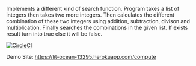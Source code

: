 Implements a different kind of search function.
Program takes a list of integers then takes two more integers.
Then calculates the different combination of these two integers using addition, subtraction, divison and multiplication.
Finally searches the combinations in the given list. If exists result turn into true else it will be false.


[![CircleCI](https://circleci.com/gh/DamnedSquirrel/Bil481_HW/tree/main.svg?style=svg&circle-token=82dcc71713fdaf54ff3eb45210f7e8834680dff4)](https://circleci.com/gh/DamnedSquirrel/Bil481_HW/tree/main)

Demo Site: https://lit-ocean-13295.herokuapp.com/compute
